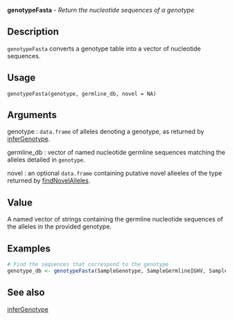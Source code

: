 **genotypeFasta** - *Return the nucleotide sequences of a genotype*

Description
--------------------

`genotypeFasta` converts a genotype table into a vector of nucleotide
sequences.


Usage
--------------------
```
genotypeFasta(genotype, germline_db, novel = NA)
```

Arguments
-------------------

genotype
:   `data.frame` of alleles denoting a genotype, 
as returned by [inferGenotype](inferGenotype.md).

germline_db
:   vector of named nucleotide germline sequences
matching the alleles detailed in `genotype`.

novel
:   an optional `data.frame` containing putative
novel alleeles of the type returned by
[findNovelAlleles](findNovelAlleles.md).




Value
-------------------

A named vector of strings containing the germline nucleotide
sequences of the alleles in the provided genotype.



Examples
-------------------

```R
# Find the sequences that correspond to the genotype
genotype_db <- genotypeFasta(SampleGenotype, SampleGermlineIGHV, SampleNovel)
```



See also
-------------------

[inferGenotype](inferGenotype.md)






